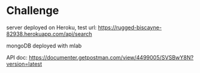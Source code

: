 # Challenge

server deployed on Heroku, test url: https://rugged-biscayne-82938.herokuapp.com/api/search

mongoDB deployed with mlab

API doc:
https://documenter.getpostman.com/view/4499005/SVSBwY8N?version=latest
